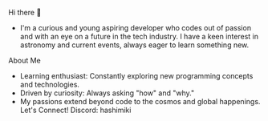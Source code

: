    Hi there 👋
- I'm a curious and young aspiring developer who codes out of passion and with an eye on a future in the tech industry. I have a keen interest in astronomy and current events, always eager to learn something new.

About Me
- Learning enthusiast: Constantly exploring new programming concepts and technologies.
- Driven by curiosity: Always asking "how" and "why."
- My passions extend beyond code to the cosmos and global happenings.
Let's Connect!
Discord: hashimiki
<!---
tayuro/tayuro is a ✨ special ✨ repository because its `README.md` (this file) appears on your GitHub profile.
You can click the Preview link to take a look at your changes.
--->

